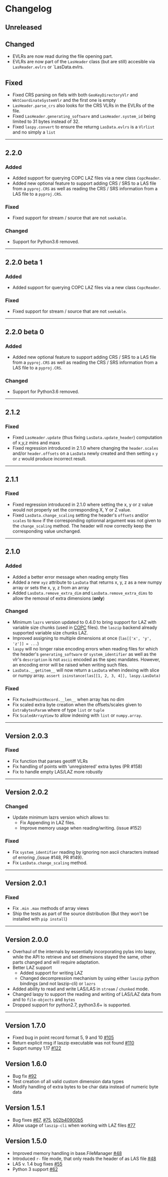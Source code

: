 # Changelog

## Unreleased

## Changed
- EVLRs are now read during the file opening part.
- EVLRs are now part of the `LasHeader` class (but are still) accesible
  via `LasReader.evlrs` or `LasData.evlrs.

## Fixed
- Fixed CRS parsing on fiels with both `GeoKeyDirectoryVlr` and `WktCoordinateSystemVlr` and the first one is empty
- `LasHeader.parse_crs` also looks for the CRS VLRs in the EVLRs of the file.
- Fixed `LasHeader.generating_software` and `LasHeader.system_id` being limited to 31
  bytes instead of 32.
- Fixed `laspy.convert` to ensure the returng `LasData.evlrs` is a `Vlrlist` and
  no simply a `list`

---

## 2.2.0

### Added
- Added support for querying COPC LAZ files via a new class `CopcReader`.
- Added new optional feature to support adding CRS / SRS to a LAS file from a `pyproj.CRS` as
  well as reading the CRS / SRS information from a LAS file to a `pyproj.CRS`. 

### Fixed
- Fixed support for stream / source that are not `seekable`.

### Changed
- Support for Python3.6 removed.

---

## 2.2.0 beta 1

### Added
- Added support for querying COPC LAZ files via a new class `CopcReader`.

### Fixed
- Fixed support for stream / source that are not `seekable`.

---

## 2.2.0 beta 0

### Added
- Added new optional feature to support adding CRS / SRS to a LAS file from a `pyproj.CRS` as 
  well as reading the CRS / SRS information from a LAS file to a `pyproj.CRS`. 

### Changed
- Support for Python3.6 removed.

---
  
## 2.1.2


### Fixed
- Fixed `LasHeader.update` (thus fixing `LasData.update_header`) computation of x,y,z mins and maxs
- Fixed regression introduced in 2.1.0 where changing the `header.scales` and/or `header.offsets`
  on a `LasData` newly created  and then setting `x` `y` or `z` would produce incorrect result.

---

## 2.1.1

### Fixed
- Fixed regression introduced in 2.1.0 where setting the x, y or z value would not properly set the corresponding
  X, Y or Z value.
- Fixed `LasData.change_scaling` setting the header's `offsets` and/or `scales` to `None`
  if the corresponding optionnal argument was not given to the `change_scaling` method.
  The header will now correctly keep the corresponding value unchanged.

---

## 2.1.0

### Added
- Added a better error message when reading empty files
- Added a new `xyz` attribute to `LasData` that returns x, y, z as a new numpy array or sets the x, y, z from an array
- Added `LasData.remove_extra_dim` and `LasData.remove_extra_dims` to allow the removal of extra dimensions (__only__)

### Changed
- Minimum `lazrs` version updated to 0.4.0 to bring support for LAZ with variable size chunks
  (used in [COPC](https://copc.io) files). the `laszip` backend already supported variable size chunks LAZ.
- Improved assigning to multiple dimensions at once (`las[['x', 'y', 'z']] = ...`)
- `laspy` will no longer raise encoding errors when reading files for which the header's `generating_software` or
  `system_identifier` as well as the vlr's `description` is not `ascii` encoded as the spec mandates.
  However, an encoding error will be raised when writing such files.
- `LasData.__getitem__` will now return a `LasData` when indexing with slice or numpy array.
   `assert isinstance(las[[1, 2, 3, 4]], laspy.LasData)`
 
### Fixed
- Fix `PackedPointRecord.__len__` when array has no dim
- Fix scaled extra byte creation when the offsets/scales given to `ExtraBytesParam` where of type `list` or `tuple`
- Fix `ScaledArrayView` to allow indexing with `list` or `numpy.array`.

---

## Version 2.0.3

### Fixed
- Fix function that parses geotiff VLRs
- Fix handling of points with 'unregistered' extra bytes (PR #158)
- Fix to handle empty LAS/LAZ more robustly

---

## Version 2.0.2

### Changed
- Update minimum lazrs version which allows to:
  - Fix Appending in LAZ files.
  - Improve memory usage when reading/writing. (issue #152)

### Fixed
- Fix `system_identifier` reading by ignoring non ascii characters instead of erroring ,(issue #148, PR #149).
- Fix `LasData.change_scaling` method.

---

## Version 2.0.1

### Fixed
- Fix `.min` `.max` methods of array views
- Ship the tests as part of the source distribution (But they won't be installed with `pip install`)

---

## Version 2.0.0

- Overhaul of the internals by essentially incorporating pylas into laspy,
  while the API to retrieve and set dimensions stayed the same, other parts changed
  and will require adaptation.
- Better LAZ support
    * Added support for writing LAZ
    * Changed decompression mechanism by using either `laszip` python bindings (and not laszip-cli)
      or `lazrs`
- Added ability to read and write LAS/LAS in `stream` / `chunked` mode.
- Changed laspy to support the reading and writing of LAS/LAZ data from and to `file-objects` and `bytes`
- Dropped support for python2.7, python3.6+ is supported.

---

## Version 1.7.0

- Fixed bug in point record format 5, 9 and 10 [#105](https://github.com/laspy/laspy/issues/105)
- Return explicit msg if laszip executable was not found [#110](https://github.com/laspy/laspy/issues/110)
- Supprt numpy 1.17 [#122](https://github.com/laspy/laspy/issues/122)

## Version 1.6.0

- Bug fix  [#92](https://github.com/laspy/laspy/issues/92)
- Test creation of all valid custom dimension data types
- Modify handling of extra bytes to be char data instead of numeric byte data

## Version 1.5.1

- Bug fixes [#67](https://github.com/laspy/laspy/pull/67), [#75](https://github.com/laspy/laspy/pull/75), [b02b40900b5](https://github.com/laspy/laspy/commit/b02b40900b5620972930cd0c201b4db1a6a69754)
- Allow usage of `laszip-cli` when working with LAZ files [#77](https://github.com/laspy/laspy/pull/77)

## Version 1.5.0

- Improved memory handling in base.FileManager [#48](https://github.com/laspy/laspy/pull/48)
- Introduced `r-` file mode, that only reads the header of as LAS file [#48](https://github.com/laspy/laspy/pull/48)
- LAS v. 1.4 bug fixes [#55](https://github.com/laspy/laspy/pull/55)
- Python 3 support [#62](https://github.com/laspy/laspy/pull/62)

